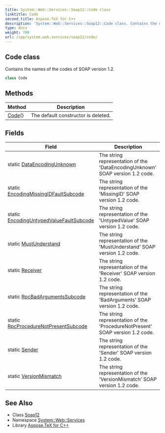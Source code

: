 ```yaml
---
title: System::Web::Services::Soap12::Code class
linktitle: Code
second_title: Aspose.TeX for C++
description: 'System::Web::Services::Soap12::Code class. Contains the names of the codes of SOAP version 1.2 in C++.'
type: docs
weight: 700
url: /cpp/system.web.services/soap12/code/
---
```

## Code class


Contains the names of the codes of SOAP version 1.2.

```cpp
class Code
```

## Methods

| Method | Description |
| --- | --- |
| [Code](./code/)() | The default constructor is deleted. |
## Fields

| Field | Description |
| --- | --- |
| static [DataEncodingUnknown](./dataencodingunknown/) | The string representation of the 'DataEncodingUnknown' SOAP version 1.2 code. |
| static [EncodingMissingIDFaultSubcode](./encodingmissingidfaultsubcode/) | The string representation of the 'MissingID' SOAP version 1.2 code. |
| static [EncodingUntypedValueFaultSubcode](./encodinguntypedvaluefaultsubcode/) | The string representation of the 'UntypedValue' SOAP version 1.2 code. |
| static [MustUnderstand](./mustunderstand/) | The string representation of the 'MustUnderstand' SOAP version 1.2 code. |
| static [Receiver](./receiver/) | The string representation of the 'Receiver' SOAP version 1.2 code. |
| static [RpcBadArgumentsSubcode](./rpcbadargumentssubcode/) | The string representation of the 'BadArguments' SOAP version 1.2 code. |
| static [RpcProcedureNotPresentSubcode](./rpcprocedurenotpresentsubcode/) | The string representation of the 'ProcedureNotPresent' SOAP version 1.2 code. |
| static [Sender](./sender/) | The string representation of the 'Sender' SOAP version 1.2 code. |
| static [VersionMismatch](./versionmismatch/) | The string representation of the 'VersionMismatch' SOAP version 1.2 code. |
## See Also

* Class [Soap12](../)
* Namespace [System::Web::Services](../../)
* Library [Aspose.TeX for C++](../../../)
